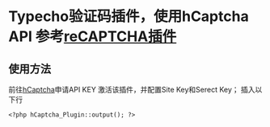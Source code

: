 # Typecho验证码插件，使用hCaptcha API 参考[reCAPTCHA插件](https://github.com/D-Bood/reCAPTCHA)
## 使用方法
前往[hCaptcha](https://www.hcaptcha.com/)申请API KEY
激活该插件，并配置Site Key和Serect Key；
插入以下行

    <?php hCaptcha_Plugin::output(); ?>
